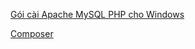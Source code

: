 [Gói cài Apache MySQL PHP cho Windows](https://www.apachefriends.org/xampp-files/5.6.32/xampp-win32-5.6.32-0-VC11-installer.exe)

[Composer](https://getcomposer.org/Composer-Setup.exe)
